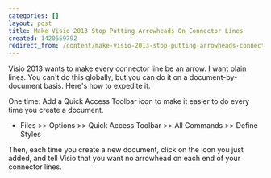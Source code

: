 ```yaml
---
categories: []
layout: post
title: Make Visio 2013 Stop Putting Arrowheads On Connector Lines
created: 1420659792
redirect_from: /content/make-visio-2013-stop-putting-arrowheads-connector-lines
---
```

Visio 2013 wants to make every connector line be an arrow.  I want plain lines.  You can't do this globally, but you can do it on a document-by-document basis.  Here's how to expedite it.

One time: Add a Quick Access Toolbar icon to make it easier to do every time you create a document.

* Files >> Options >> Quick Access Toolbar >> All Commands >> Define Styles

Then, each time you create a new document, click on the icon you just added, and tell Visio that you want no arrowhead on each end of your connector lines.
